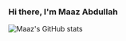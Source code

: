 ### Hi there, I'm Maaz Abdullah

![Maaz's GitHub stats](https://github-readme-stats.vercel.app/api?username=codeprototype&show_icons=true&theme=dark)

